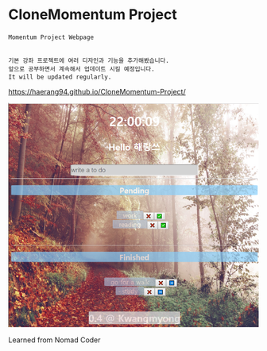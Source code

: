 # CloneMomentum Project

```Momentum Project Webpage```
``` 크롬 앱 모멘텀 프로젝트 접속하기

기본 강좌 프로젝트에 여러 디자인과 기능을 추가해봤습니다. 
앞으로 공부하면서 계속해서 업데이트 시킬 예정입니다. 
It will be updated regularly.

```

https://haerang94.github.io/CloneMomentum-Project/

![result](./image/result.png)


Learned from Nomad Coder
